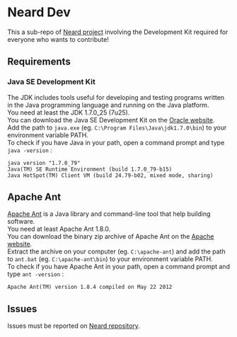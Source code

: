 # Neard Dev

This a sub-repo of [Neard project](https://github.com/crazy-max/neard) involving the Development Kit required for everyone who wants to contribute!

## Requirements

### Java SE Development Kit

The JDK includes tools useful for developing and testing programs written in the Java programming language and running on the Java platform.<br />
You need at least the JDK 1.7.0_25 (7u25).<br />
You can download the Java SE Development Kit on the [Oracle website](http://www.oracle.com/technetwork/java/javase/downloads/java-archive-downloads-javase7-521261.html).<br />
Add the path to `java.exe` (eg. `C:\Program Files\Java\jdk1.7.0\bin`) to your environment variable PATH.<br />
To check if you have Java in your path, open a command prompt and type `java -version` :

```text
java version "1.7.0_79"
Java(TM) SE Runtime Environment (build 1.7.0_79-b15)
Java HotSpot(TM) Client VM (build 24.79-b02, mixed mode, sharing)
```

## Apache Ant

[Apache Ant](http://ant.apache.org/) is a Java library and command-line tool that help building software.<br />
You need at least Apache Ant 1.8.0.<br />
You can download the binary zip archive of Apache Ant on the [Apache website](http://ant.apache.org/bindownload.cgi).<br />
Extract the archive on your computer (eg. `C:\apache-ant`) and add the path to `ant.bat` (eg. `C:\apache-ant\bin`) to your environment variable PATH.<br />
To check if you have Apache Ant in your path, open a command prompt and type `ant -version` :

```text
Apache Ant(TM) version 1.8.4 compiled on May 22 2012
```

## Issues

Issues must be reported on [Neard repository](https://github.com/crazy-max/neard/issues).
